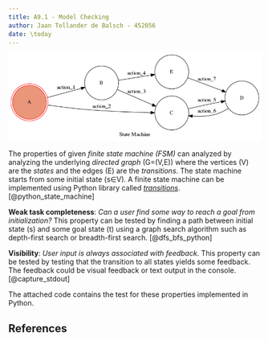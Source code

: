 ```yaml
---
title: A9.1 - Model Checking
author: Jaan Tollander de Balsch - 452056
date: \today
---
```

![Example of a finite state machine.](figures/Model1.png)

The properties of given *finite state machine (FSM)* can analyzed by analyzing the underlying *directed graph* \(G=(V,E)\) where the vertices \(V\) are the *states* and the edges \(E\) are the *transitions*. The state machine starts from some initial state \(s∈V\). A finite state machine can be implemented using Python library called [*transitions*](https://github.com/pytransitions/transitions). [@python_state_machine]

**Weak task completeness**: *Can a user find some way to reach a goal from initialization?* This property can be tested by finding a path between initial state \(s\) and some goal state \(t\) using a graph search algorithm such as depth-first search or breadth-first search. [@dfs_bfs_python]

**Visibility**: *User input is always associated with feedback.* This property can be tested by testing that the transition to all states yields some feedback. The feedback could be visual feedback or text output in the console. [@capture_stdout]

The attached code contains the test for these properties implemented in Python.


## References
